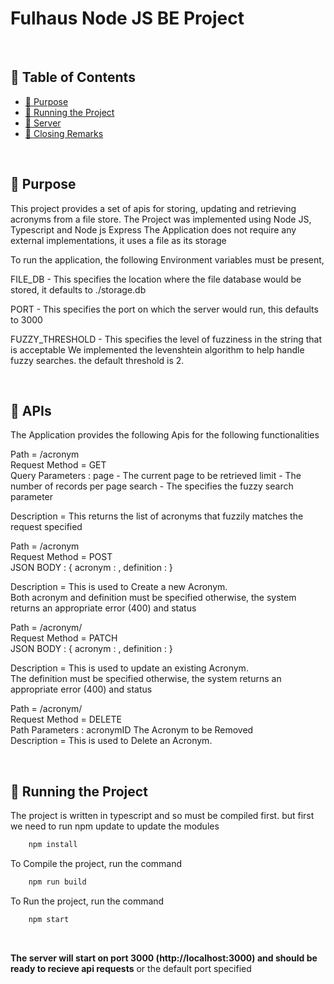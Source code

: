 # Fulhaus Node JS BE Project

&nbsp;

## 📁 Table of Contents

-   [🧠 Purpose](#-purpose)
-   [👟 Running the Project](#-running-the-project)
-   [💬 Server](#-server)
-   [🔐 Closing Remarks](#-closing-remarks)

&nbsp;

## 🧠 Purpose

This project provides a set of apis for storing, updating and retrieving acronyms from a file store.
The Project was implemented using Node JS, Typescript and Node js Express 
The Application does not require any external implementations, it uses a file as its storage

To run the application, the following Environment variables must be present, 

FILE_DB - This specifies the location where the file database would be stored, it defaults to ./storage.db

PORT -  This specifies the port on which the server would run, this defaults to 3000

FUZZY_THRESHOLD  - This specifies the level of fuzziness in the string that is acceptable
				We implemented the levenshtein algorithm to help handle fuzzy searches.
				the default threshold is 2.

&nbsp;

## 🧠 APIs

The Application provides the following Apis for the following functionalities

Path = /acronym   
Request Method = GET  
Query Parameters : page - The current page to be retrieved
					limit - The number of records per page
					search - The specifies the fuzzy search parameter
					
Description = This returns the list of acronyms that fuzzily matches the request specified


Path = /acronym  
Request Method = POST  
JSON BODY :   {  acronym : <string>,  definition : <string> }

Description = This is used to Create a new Acronym.  
				Both acronym and definition must be specified otherwise, the system returns an appropriate error (400) and status

Path = /acronym/<acronymID>  
Request Method = PATCH  
JSON BODY :   {  acronym : <string>,  definition : <string> }

Description = This is used to update an existing Acronym.  
				The definition must be specified otherwise, the system returns an appropriate error (400) and status


Path = /acronym/<acronymID>  
Request Method = DELETE  
Path Parameters : acronymID  The Acronym to be Removed  
Description = This is used to Delete an Acronym.  


&nbsp;

## 👟 Running the Project

The project is written in typescript and so must be compiled first.
but first we need to run npm update to update the modules

```bash
	npm install
```

To Compile the project, run the command

```bash
	npm run build
```

To Run the project, run the command

```bash
	npm start
```


&nbsp;

**The server will start on port 3000 (http://localhost:3000) and should be ready to recieve api requests** or the default port specified

&nbsp;
